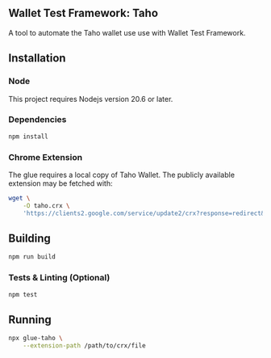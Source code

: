 ## Wallet Test Framework: Taho

A tool to automate the Taho wallet use use with Wallet Test Framework.

## Installation

### Node

This project requires Nodejs version 20.6 or later.

### Dependencies

```bash
npm install
```

### Chrome Extension

The glue requires a local copy of Taho Wallet. The publicly available extension may be fetched with:

```bash
wget \
    -O taho.crx \
    'https://clients2.google.com/service/update2/crx?response=redirect&prodversion=118.0.5993.70&acceptformat=crx2,crx3&x=id%3Deajafomhmkipbjmfmhebemolkcicgfmd%26uc'
```

## Building

```bash
npm run build
```

### Tests & Linting (Optional)

```bash
npm test
```

## Running

```bash
npx glue-taho \
    --extension-path /path/to/crx/file
```
